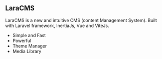 

## LaraCMS

LaraCMS is a new and intuitive CMS (content Management System). Built with Laravel framework, InertiaJs, Vue and ViteJs.

- Simple and Fast
- Powerful
- Theme Manager
- Media Library
